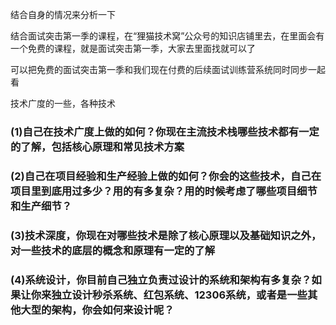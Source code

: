 
结合自身的情况来分析一下

结合面试突击第一季的课程，在“狸猫技术窝”公众号的知识店铺里去，在里面会有一个免费的课程，就是面试突击第一季，大家去里面找就可以了

可以把免费的面试突击第一季和我们现在付费的后续面试训练营系统同时同步一起看



技术广度的一些，各种技术

### (1)自己在技术广度上做的如何？你现在主流技术栈哪些技术都有一定的了解，包括核心原理和常见技术方案

### (2)自己在项目经验和生产经验上做的如何？你会的这些技术，自己在项目里到底用过多少？用的有多复杂？用的时候考虑了哪些项目细节和生产细节？

### (3)技术深度，你现在对哪些技术是除了核心原理以及基础知识之外，对一些技术的底层的概念和原理有一定的了解

### (4)系统设计，你目前自己独立负责过设计的系统和架构有多复杂？如果让你来独立设计秒杀系统、红包系统、12306系统，或者是一些其他大型的架构，你会如何来设计呢？

